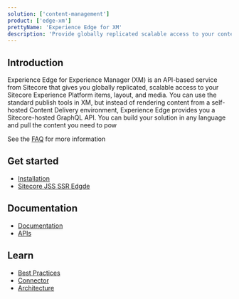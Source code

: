 ```yaml
---
solution: ['content-management']
product: ['edge-xm']
prettyName: 'Experience Edge for XM'
description: 'Provide globally replicated scalable access to your content managed within Sitecore Experience Manager'
---
```


## Introduction
Experience Edge for Experience Manager (XM) is an API-based service from Sitecore that gives you globally replicated, scalable access to your Sitecore Experience Platform items, layout, and media. You can use the standard publish tools in XM, but instead of rendering content from a self-hosted Content Delivery environment, Experience Edge provides you a Sitecore-hosted GraphQL API. You can build your solution in any language and pull the content you need to pow

See the [FAQ](https://www.sitecore.com/company/news-events/press-releases/2020/12/sitecore-advances-saas-platform-with-sitecore-experience-edge/faq) for more information

## Get started

- [Installation](https://doc.sitecore.com/en/developers/101/developer-tools/install-and-configure-the-experience-edge-connector.html)
- [Sitecore JSS SSR Edgde](https://github.com/Sitecore/jss/tree/dev/samples/node-headless-ssr-experience-edge)

## Documentation

- [Documentation](https://doc.sitecore.com/en/developers/101/developer-tools/sitecore-experience-edge-for-xm.html)
- [APIs](https://doc.sitecore.com/en/developers/101/developer-tools/experience-edge-for-xm-apis.html)

## Learn

- [Best Practices](https://doc.sitecore.com/en/developers/101/developer-tools/experience-edge-for-xm-best-practices.html)
- [Connector](https://doc.sitecore.com/en/developers/101/developer-tools/the-experience-edge-connector.html)
- [Architecture](https://doc.sitecore.com/en/developers/101/developer-tools/the-architecture-of-sitecore-experience-edge-for-xm.html)
